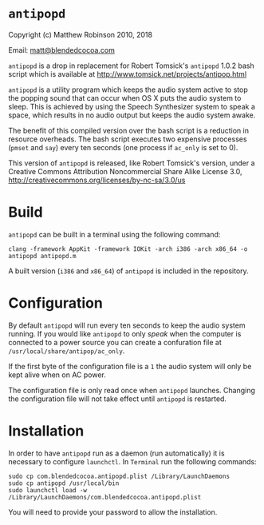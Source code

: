 `antipopd`
==========

Copyright (c) Matthew Robinson 2010, 2018 

Email: matt@blendedcocoa.com

`antipopd` is a drop in replacement for Robert Tomsick's `antipopd` 1.0.2 bash
script which is available at http://www.tomsick.net/projects/antipop.html

`antipopd` is a utility program which keeps the audio system active to stop
the popping sound that can occur when OS X puts the audio system to sleep.
This is achieved by using the Speech Synthesizer system to speak a space,
which results in no audio output but keeps the audio system awake.

The benefit of this compiled version over the bash script is a reduction
in resource overheads.  The bash script executes two expensive processes 
(`pmset` and `say`) every ten seconds (one process if `ac_only` is set to 0).

This version of `antipopd` is released, like Robert Tomsick's version, under
a Creative Commons Attribution Noncommercial Share Alike License 3.0,
http://creativecommons.org/licenses/by-nc-sa/3.0/us


Build
=====

`antipopd` can be built in a terminal using the following command:

    clang -framework AppKit -framework IOKit -arch i386 -arch x86_64 -o antipopd antipopd.m

A built version (`i386` and `x86_64`) of `antipopd` is included in the repository.

Configuration
=============

By default `antipopd` will run every ten seconds to keep the audio system 
running. If you would like `antipopd` to only *speak* when the computer is 
connected to a power source you can create a confuration file 
at `/usr/local/share/antipop/ac_only`.

If the first byte of the configuration file is a `1` the audio system will 
only be kept alive when on AC power. 

The configuration file is only read once when `antipopd` launches. Changing 
the configuration file will not take effect until `antipopd` is restarted.

Installation
============

In order to have `antipopd` run as a daemon (run automatically) it is 
necessary to configure `launchctl`. In `Terminal` run the following commands:

	sudo cp com.blendedcocoa.antipopd.plist /Library/LaunchDaemons
	sudo cp antipopd /usr/local/bin
	sudo launchctl load -w /Library/LaunchDaemons/com.blendedcocoa.antipopd.plist

You will need to provide your password to allow the installation.
